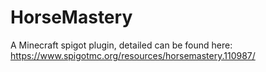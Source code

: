 # HorseMastery
A Minecraft spigot plugin, detailed can be found here: https://www.spigotmc.org/resources/horsemastery.110987/
